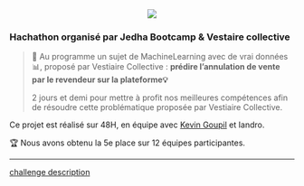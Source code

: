 <div id="header" align="center">
<img src='src/hackathon.avif'>
</div>

### Hachathon organisé par Jedha Bootcamp & Vestaire collective

> 👋 Au programme un sujet de MachineLearning avec de vrai données 📊, proposé par Vestiaire Collective : **prédire l’annulation de vente par le revendeur sur la plateforme💡**
>
> 2 jours et demi pour mettre à profit nos meilleures compétences afin de résoudre cette problématique proposée par Vestiaire Collective.

Ce projet est réalisé sur 48H, en équipe avec [Kevin Goupil](https://github.com/KevinGfox) et Iandro.

🏆 Nous avons obtenu la 5e place sur 12 équipes participantes.

---

[challenge description](https://challenge.jedha.co/vcchallenge)